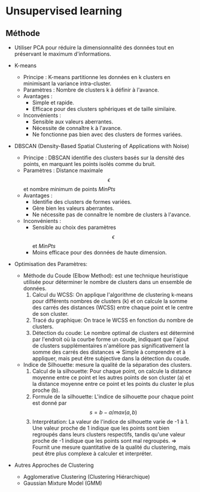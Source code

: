 # Unsupervised learning 
## Méthode
* Utiliser PCA pour réduire la dimensionnalité des données tout en préservant le maximum d'informations.
* K-means 
  * Principe : K-means partitionne les données en k clusters en minimisant la variance intra-cluster.
  * Paramètres : Nombre de clusters k à définir à l'avance.
  * Avantages :
     * Simple et rapide.
     * Efficace pour des clusters sphériques et de taille similaire.
  * Inconvénients :
     * Sensible aux valeurs aberrantes.
     * Nécessite de connaître k à l'avance.
     * Ne fonctionne pas bien avec des clusters de formes variées.
* DBSCAN (Density-Based Spatial Clustering of Applications with Noise)
  * Principe : DBSCAN identifie des clusters basés sur la densité des points, en marquant les points isolés comme du bruit.
  * Paramètres : Distance maximale $$\epsilon$$ et nombre minimum de points *MinPts*
  * Avantages :
     * Identifie des clusters de formes variées.
     * Gère bien les valeurs aberrantes.
     * Ne nécessite pas de connaître le nombre de clusters à l'avance.
  * Inconvénients :
     * Sensible au choix des paramètres $$\epsilon$$ et *MinPts*
     * Moins efficace pour des données de haute dimension.
* Optimisation des Paramètres:
   * Méthode du Coude (Elbow Method): est une technique heuristique utilisée pour déterminer le nombre de clusters dans un ensemble de données.
       1. Calcul du WCSS: On applique l'algorithme de clustering k-means pour différents nombres de clusters (k) et on calcule la somme des carrés des distances (WCSS) entre chaque point et le centre de son cluster.
       2. Tracé du graphique: On trace le WCSS en fonction du nombre de clusters.
       3. Détection du coude: Le nombre optimal de clusters est déterminé par l'endroit où la courbe forme un coude, indiquant que l'ajout de clusters supplémentaires n'améliore pas significativement la somme des carrés des distances
  => Simple à comprendre et à appliquer, mais peut être subjective dans la détection du coude.
   * Indice de Silhouette:  mesure la qualité de la séparation des clusters.
       1. Calcul de la silhouette: Pour chaque point, on calcule la distance moyenne entre ce point et les autres points de son cluster (a) et la distance moyenne entre ce point et les points du cluster le plus proche (b).
       2. Formule de la silhouette: L'indice de silhouette pour chaque point est donné par $$ s= b-a / max(a,b) $$
       3. Interprétation: La valeur de l'indice de silhouette varie de -1 à 1. Une valeur proche de 1 indique que les points sont bien regroupés dans leurs clusters respectifs, tandis qu'une valeur proche de -1 indique que les points sont mal regroupés.
   => Fournit une mesure quantitative de la qualité du clustering, mais peut être plus complexe à calculer et interpréter.

* Autres Approches de Clustering
  * Agglomerative Clustering (Clustering Hiérarchique)
  * Gaussian Mixture Model (GMM)
